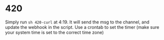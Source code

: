 # 420


Simply run `sh 420-curl` at 4:19.  It will send the msg to the channel, and update the webhook in the script.  Use a crontab to set the timer (make sure your system time is set to the correct time zone)
